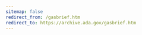 ```yaml
---
sitemap: false 
redirect_from: /gasbrief.htm 
redirect_to: https://archive.ada.gov/gasbrief.htm 
---
```

